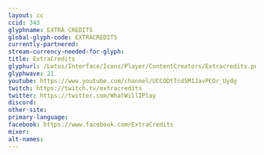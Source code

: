 ```yaml
---
layout: cc
ccid: 343
glyphname: EXTRA CREDITS
global-glyph-code: EXTRACREDITS
currently-partnered:
stream-currency-needed-for-glyph:
title: ExtraCredits
glyphurl: /Lotus/Interface/Icons/Player/ContentCreators/Extracredits.png
glyphwave: 21
youtube: https://www.youtube.com/channel/UCCODtTcd5M1JavPCOr_Uydg
twitch: https://twitch.tv/extracredits
twitter: https://twitter.com/WhatWillIPlay
discord:
other-site:
primary-language:
facebook: https://www.facebook.com/ExtraCredits
mixer:
alt-names:
---
```

